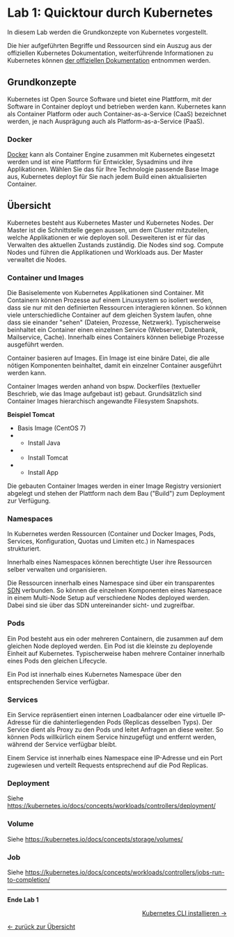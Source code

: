 # Lab 1: Quicktour durch Kubernetes

In diesem Lab werden die Grundkonzepte von Kubernetes vorgestellt. 

Die hier aufgeführten Begriffe und Ressourcen sind ein Auszug aus der offiziellen Kubernetes Dokumentation, weiterführende Informationen zu Kubernetes können [der offiziellen Dokumentation](https://kubernetes.io/docs/concepts/) entnommen werden.


## Grundkonzepte

Kubernetes ist Open Source Software und bietet eine Plattform, mit der Software in Container deployt und betrieben werden kann. Kubernetes kann als Container Platform oder auch Container-as-a-Service (CaaS) bezeichnet werden, je nach Ausprägung auch als Platform-as-a-Service (PaaS).


### Docker

[Docker](https://www.docker.com/) kann als Container Engine zusammen mit Kubernetes eingesetzt werden und ist eine Plattform für Entwickler, Sysadmins und ihre Applikationen. Wählen Sie das für Ihre Technologie passende Base Image aus, Kubernetes deployt für Sie nach jedem Build einen aktualisierten Container.


## Übersicht

Kubernetes besteht aus Kubernetes Master und Kubernetes Nodes. 
Der Master ist die Schnittstelle gegen aussen, um dem Cluster mitzuteilen, welche Applikationen er wie deployen soll. Desweiteren ist er für das Verwalten des aktuellen Zustands zuständig.
Die Nodes sind sog. Compute Nodes und führen die Applikationen und Workloads aus. Der Master verwaltet die Nodes.


### Container und Images

Die Basiselemente von Kubernetes Applikationen sind Container. Mit Containern können Prozesse auf einem Linuxsystem so isoliert werden, dass sie nur mit den definierten Ressourcen interagieren können. So können viele unterschiedliche Container auf dem gleichen System laufen, ohne dass sie einander "sehen" (Dateien, Prozesse, Netzwerk). Typischerweise beinhaltet ein Container einen einzelnen Service (Webserver, Datenbank, Mailservice, Cache). Innerhalb eines Containers können beliebige Prozesse ausgeführt werden.

Container basieren auf Images. Ein Image ist eine binäre Datei, die alle nötigen Komponenten beinhaltet, damit ein einzelner Container ausgeführt werden kann.

Container Images werden anhand von bspw. Dockerfiles (textueller Beschrieb, wie das Image aufgebaut ist) gebaut. Grundsätzlich sind Container Images hierarchisch angewandte Filesystem Snapshots.

**Beispiel Tomcat**
- Basis Image (CentOS 7)
- + Install Java
- + Install Tomcat
- + Install App

Die gebauten Container Images werden in einer Image Registry versioniert abgelegt und stehen der Plattform nach dem Bau ("Build") zum Deployment zur Verfügung.


### Namespaces

In Kubernetes werden Ressourcen (Container und Docker Images, Pods, Services, Konfiguration, Quotas und Limiten etc.) in Namespaces strukturiert.

Innerhalb eines Namespaces können berechtigte User ihre Ressourcen selber verwalten und organisieren.

Die Ressourcen innerhalb eines Namespace sind über ein transparentes [SDN](https://de.wikipedia.org/wiki/Software-defined_networking) verbunden. So können die einzelnen Komponenten eines Namespace in einem Multi-Node Setup auf verschiedene Nodes deployed werden. Dabei sind sie über das SDN untereinander sicht- und zugreifbar.


### Pods

Ein Pod besteht aus ein oder mehreren Containern, die zusammen auf dem gleichen Node deployed werden. Ein Pod ist die kleinste zu deployende Einheit auf Kubernetes.
Typischerweise haben mehrere Container innerhalb eines Pods den gleichen Lifecycle.

Ein Pod ist innerhalb eines Kubernetes Namespace über den entsprechenden Service verfügbar.


### Services

Ein Service repräsentiert einen internen Loadbalancer oder eine virtuelle IP-Adresse für die dahinterliegenden Pods (Replicas desselben Typs). Der Service dient als Proxy zu den Pods und leitet Anfragen an diese weiter. So können Pods willkürlich einem Service hinzugefügt und entfernt werden, während der Service verfügbar bleibt.

Einem Service ist innerhalb eines Namespace eine IP-Adresse und ein Port zugewiesen und verteilt Requests entsprechend auf die Pod Replicas.


### Deployment

Siehe <https://kubernetes.io/docs/concepts/workloads/controllers/deployment/>


### Volume

Siehe <https://kubernetes.io/docs/concepts/storage/volumes/>


### Job

Siehe <https://kubernetes.io/docs/concepts/workloads/controllers/jobs-run-to-completion/>

---

**Ende Lab 1**

<p width="100px" align="right"><a href="02_cli.md">Kubernetes CLI installieren →</a></p>

[← zurück zur Übersicht](../README.md)
